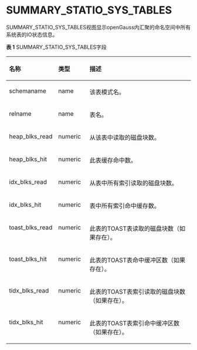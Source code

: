 # SUMMARY\_STATIO\_SYS\_TABLES<a name="ZH-CN_TOPIC_0245374783"></a>

SUMMARY\_STATIO\_SYS\_TABLES视图显示openGauss内汇聚的命名空间中所有系统表的IO状态信息。

**表 1**  SUMMARY\_STATIO\_SYS\_TABLES字段

<a name="zh-cn_topic_0237122679_table134731546101414"></a>
<table><thead align="left"><tr id="zh-cn_topic_0237122679_row1586164631411"><th class="cellrowborder" valign="top" width="19.62%" id="mcps1.2.4.1.1"><p id="zh-cn_topic_0237122679_p35861346111416"><a name="zh-cn_topic_0237122679_p35861346111416"></a><a name="zh-cn_topic_0237122679_p35861346111416"></a><strong id="zh-cn_topic_0237122679_b15586846141411"><a name="zh-cn_topic_0237122679_b15586846141411"></a><a name="zh-cn_topic_0237122679_b15586846141411"></a>名称</strong></p>
</th>
<th class="cellrowborder" valign="top" width="17.19%" id="mcps1.2.4.1.2"><p id="zh-cn_topic_0237122679_p1358674681410"><a name="zh-cn_topic_0237122679_p1358674681410"></a><a name="zh-cn_topic_0237122679_p1358674681410"></a><strong id="zh-cn_topic_0237122679_b558644671413"><a name="zh-cn_topic_0237122679_b558644671413"></a><a name="zh-cn_topic_0237122679_b558644671413"></a>类型</strong></p>
</th>
<th class="cellrowborder" valign="top" width="63.190000000000005%" id="mcps1.2.4.1.3"><p id="zh-cn_topic_0237122679_p12586194613142"><a name="zh-cn_topic_0237122679_p12586194613142"></a><a name="zh-cn_topic_0237122679_p12586194613142"></a><strong id="zh-cn_topic_0237122679_b1358794601417"><a name="zh-cn_topic_0237122679_b1358794601417"></a><a name="zh-cn_topic_0237122679_b1358794601417"></a>描述</strong></p>
</th>
</tr>
</thead>
<tbody><tr id="zh-cn_topic_0237122679_row15874467144"><td class="cellrowborder" valign="top" width="19.62%" headers="mcps1.2.4.1.1 "><p id="zh-cn_topic_0237122679_p058744611146"><a name="zh-cn_topic_0237122679_p058744611146"></a><a name="zh-cn_topic_0237122679_p058744611146"></a>schemaname</p>
</td>
<td class="cellrowborder" valign="top" width="17.19%" headers="mcps1.2.4.1.2 "><p id="zh-cn_topic_0237122679_p45872464141"><a name="zh-cn_topic_0237122679_p45872464141"></a><a name="zh-cn_topic_0237122679_p45872464141"></a>name</p>
</td>
<td class="cellrowborder" valign="top" width="63.190000000000005%" headers="mcps1.2.4.1.3 "><p id="zh-cn_topic_0237122679_p1858704631410"><a name="zh-cn_topic_0237122679_p1858704631410"></a><a name="zh-cn_topic_0237122679_p1858704631410"></a>该表模式名。</p>
</td>
</tr>
<tr id="zh-cn_topic_0237122679_row11587946151416"><td class="cellrowborder" valign="top" width="19.62%" headers="mcps1.2.4.1.1 "><p id="zh-cn_topic_0237122679_p25871546101412"><a name="zh-cn_topic_0237122679_p25871546101412"></a><a name="zh-cn_topic_0237122679_p25871546101412"></a>relname</p>
</td>
<td class="cellrowborder" valign="top" width="17.19%" headers="mcps1.2.4.1.2 "><p id="zh-cn_topic_0237122679_p1258794671411"><a name="zh-cn_topic_0237122679_p1258794671411"></a><a name="zh-cn_topic_0237122679_p1258794671411"></a>name</p>
</td>
<td class="cellrowborder" valign="top" width="63.190000000000005%" headers="mcps1.2.4.1.3 "><p id="zh-cn_topic_0237122679_p35877461141"><a name="zh-cn_topic_0237122679_p35877461141"></a><a name="zh-cn_topic_0237122679_p35877461141"></a>表名。</p>
</td>
</tr>
<tr id="zh-cn_topic_0237122679_row1958712461140"><td class="cellrowborder" valign="top" width="19.62%" headers="mcps1.2.4.1.1 "><p id="zh-cn_topic_0237122679_p2058854615143"><a name="zh-cn_topic_0237122679_p2058854615143"></a><a name="zh-cn_topic_0237122679_p2058854615143"></a>heap_blks_read</p>
</td>
<td class="cellrowborder" valign="top" width="17.19%" headers="mcps1.2.4.1.2 "><p id="zh-cn_topic_0237122679_p1158854620141"><a name="zh-cn_topic_0237122679_p1158854620141"></a><a name="zh-cn_topic_0237122679_p1158854620141"></a>numeric</p>
</td>
<td class="cellrowborder" valign="top" width="63.190000000000005%" headers="mcps1.2.4.1.3 "><p id="zh-cn_topic_0237122679_p165881246171410"><a name="zh-cn_topic_0237122679_p165881246171410"></a><a name="zh-cn_topic_0237122679_p165881246171410"></a>从该表中读取的磁盘块数。</p>
</td>
</tr>
<tr id="zh-cn_topic_0237122679_row3588346151414"><td class="cellrowborder" valign="top" width="19.62%" headers="mcps1.2.4.1.1 "><p id="zh-cn_topic_0237122679_p758884613142"><a name="zh-cn_topic_0237122679_p758884613142"></a><a name="zh-cn_topic_0237122679_p758884613142"></a>heap_blks_hit</p>
</td>
<td class="cellrowborder" valign="top" width="17.19%" headers="mcps1.2.4.1.2 "><p id="zh-cn_topic_0237122679_p1558814616141"><a name="zh-cn_topic_0237122679_p1558814616141"></a><a name="zh-cn_topic_0237122679_p1558814616141"></a>numeric</p>
</td>
<td class="cellrowborder" valign="top" width="63.190000000000005%" headers="mcps1.2.4.1.3 "><p id="zh-cn_topic_0237122679_p1858864691415"><a name="zh-cn_topic_0237122679_p1858864691415"></a><a name="zh-cn_topic_0237122679_p1858864691415"></a>此表缓存命中数。</p>
</td>
</tr>
<tr id="zh-cn_topic_0237122679_row258954691414"><td class="cellrowborder" valign="top" width="19.62%" headers="mcps1.2.4.1.1 "><p id="zh-cn_topic_0237122679_p3589246111415"><a name="zh-cn_topic_0237122679_p3589246111415"></a><a name="zh-cn_topic_0237122679_p3589246111415"></a>idx_blks_read</p>
</td>
<td class="cellrowborder" valign="top" width="17.19%" headers="mcps1.2.4.1.2 "><p id="zh-cn_topic_0237122679_p185891146111416"><a name="zh-cn_topic_0237122679_p185891146111416"></a><a name="zh-cn_topic_0237122679_p185891146111416"></a>numeric</p>
</td>
<td class="cellrowborder" valign="top" width="63.190000000000005%" headers="mcps1.2.4.1.3 "><p id="zh-cn_topic_0237122679_p758918468144"><a name="zh-cn_topic_0237122679_p758918468144"></a><a name="zh-cn_topic_0237122679_p758918468144"></a>从表中所有索引读取的磁盘块数。</p>
</td>
</tr>
<tr id="zh-cn_topic_0237122679_row4589144661419"><td class="cellrowborder" valign="top" width="19.62%" headers="mcps1.2.4.1.1 "><p id="zh-cn_topic_0237122679_p19589104610144"><a name="zh-cn_topic_0237122679_p19589104610144"></a><a name="zh-cn_topic_0237122679_p19589104610144"></a>idx_blks_hit</p>
</td>
<td class="cellrowborder" valign="top" width="17.19%" headers="mcps1.2.4.1.2 "><p id="zh-cn_topic_0237122679_p1859074615146"><a name="zh-cn_topic_0237122679_p1859074615146"></a><a name="zh-cn_topic_0237122679_p1859074615146"></a>numeric</p>
</td>
<td class="cellrowborder" valign="top" width="63.190000000000005%" headers="mcps1.2.4.1.3 "><p id="zh-cn_topic_0237122679_p45901646111415"><a name="zh-cn_topic_0237122679_p45901646111415"></a><a name="zh-cn_topic_0237122679_p45901646111415"></a>表中所有索引命中缓存数。</p>
</td>
</tr>
<tr id="zh-cn_topic_0237122679_row159094621414"><td class="cellrowborder" valign="top" width="19.62%" headers="mcps1.2.4.1.1 "><p id="zh-cn_topic_0237122679_p1659034671414"><a name="zh-cn_topic_0237122679_p1659034671414"></a><a name="zh-cn_topic_0237122679_p1659034671414"></a>toast_blks_read</p>
</td>
<td class="cellrowborder" valign="top" width="17.19%" headers="mcps1.2.4.1.2 "><p id="zh-cn_topic_0237122679_p859017466148"><a name="zh-cn_topic_0237122679_p859017466148"></a><a name="zh-cn_topic_0237122679_p859017466148"></a>numeric</p>
</td>
<td class="cellrowborder" valign="top" width="63.190000000000005%" headers="mcps1.2.4.1.3 "><p id="zh-cn_topic_0237122679_p2590204661411"><a name="zh-cn_topic_0237122679_p2590204661411"></a><a name="zh-cn_topic_0237122679_p2590204661411"></a>此表的TOAST表读取的磁盘块数（如果存在）。</p>
</td>
</tr>
<tr id="zh-cn_topic_0237122679_row459013468144"><td class="cellrowborder" valign="top" width="19.62%" headers="mcps1.2.4.1.1 "><p id="zh-cn_topic_0237122679_p165914466142"><a name="zh-cn_topic_0237122679_p165914466142"></a><a name="zh-cn_topic_0237122679_p165914466142"></a>toast_blks_hit</p>
</td>
<td class="cellrowborder" valign="top" width="17.19%" headers="mcps1.2.4.1.2 "><p id="zh-cn_topic_0237122679_p185916465144"><a name="zh-cn_topic_0237122679_p185916465144"></a><a name="zh-cn_topic_0237122679_p185916465144"></a>numeric</p>
</td>
<td class="cellrowborder" valign="top" width="63.190000000000005%" headers="mcps1.2.4.1.3 "><p id="zh-cn_topic_0237122679_p8591184671416"><a name="zh-cn_topic_0237122679_p8591184671416"></a><a name="zh-cn_topic_0237122679_p8591184671416"></a>此表的TOAST表命中缓冲区数（如果存在）。</p>
</td>
</tr>
<tr id="zh-cn_topic_0237122679_row1759124618143"><td class="cellrowborder" valign="top" width="19.62%" headers="mcps1.2.4.1.1 "><p id="zh-cn_topic_0237122679_p13591184641413"><a name="zh-cn_topic_0237122679_p13591184641413"></a><a name="zh-cn_topic_0237122679_p13591184641413"></a>tidx_blks_read</p>
</td>
<td class="cellrowborder" valign="top" width="17.19%" headers="mcps1.2.4.1.2 "><p id="zh-cn_topic_0237122679_p1591104641415"><a name="zh-cn_topic_0237122679_p1591104641415"></a><a name="zh-cn_topic_0237122679_p1591104641415"></a>numeric</p>
</td>
<td class="cellrowborder" valign="top" width="63.190000000000005%" headers="mcps1.2.4.1.3 "><p id="zh-cn_topic_0237122679_p15929462140"><a name="zh-cn_topic_0237122679_p15929462140"></a><a name="zh-cn_topic_0237122679_p15929462140"></a>此表的TOAST表索引读取的磁盘块数（如果存在）。</p>
</td>
</tr>
<tr id="zh-cn_topic_0237122679_row45921946171417"><td class="cellrowborder" valign="top" width="19.62%" headers="mcps1.2.4.1.1 "><p id="zh-cn_topic_0237122679_p65921846151417"><a name="zh-cn_topic_0237122679_p65921846151417"></a><a name="zh-cn_topic_0237122679_p65921846151417"></a>tidx_blks_hit</p>
</td>
<td class="cellrowborder" valign="top" width="17.19%" headers="mcps1.2.4.1.2 "><p id="zh-cn_topic_0237122679_p135921046171411"><a name="zh-cn_topic_0237122679_p135921046171411"></a><a name="zh-cn_topic_0237122679_p135921046171411"></a>numeric</p>
</td>
<td class="cellrowborder" valign="top" width="63.190000000000005%" headers="mcps1.2.4.1.3 "><p id="zh-cn_topic_0237122679_p18592144641417"><a name="zh-cn_topic_0237122679_p18592144641417"></a><a name="zh-cn_topic_0237122679_p18592144641417"></a>此表的TOAST表索引命中缓冲区数（如果存在）。</p>
</td>
</tr>
</tbody>
</table>
